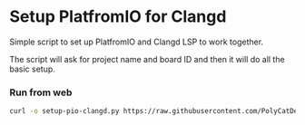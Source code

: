 # Setup PlatfromIO for Clangd

Simple script to set up PlatfromIO and Clangd LSP to work together. 

The script will ask for project name and board ID and then it will do all the basic setup.

### Run from web

```bash
curl -o setup-pio-clangd.py https://raw.githubusercontent.com/PolyCatDev/bash-factory/refs/heads/main/Setup-PlatfromIO-Clangd/setup-pio-clangd.py && python ./setup-pio-clangd.py; rm -f ./setup-pio-clangd.py
```
